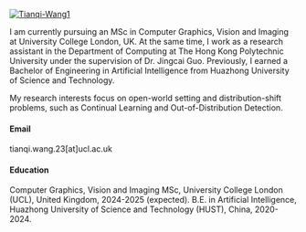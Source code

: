 

[![Tianqi-Wang1](https://img.shields.io/badge/Tianqi--Wang1-github-blue?logo=github)](https://github.com/Tianqi-Wang1)

I am currently pursuing an MSc in Computer Graphics, Vision and Imaging at University College London, UK. At the same time, I work as a research assistant in the Department of Computing at The Hong Kong Polytechnic University under the supervision of Dr. Jingcai Guo. Previously, I earned a Bachelor of Engineering in Artificial Intelligence from Huazhong University of Science and Technology.

My research interests focus on open-world setting and distribution-shift problems, such as Continual Learning and Out-of-Distribution Detection.

#### Email
tianqi.wang.23[at]ucl.ac.uk

#### Education
Computer Graphics, Vision and Imaging MSc, University College London (UCL), United Kingdom, 2024-2025 (expected).
B.E. in Artificial Intelligence, Huazhong University of Science and Technology (HUST), China, 2020-2024.
